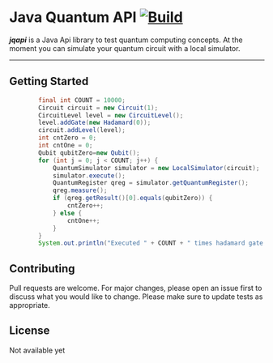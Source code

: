 # Java Quantum API [![Build](https://github.com/aitan75/jqapi/actions/workflows/build.yml/badge.svg)](https://github.com/aitan75/jqapi/actions/workflows/build.yml)

_**jqapi**_ is a Java Api library to test quantum computing concepts. At the moment you can simulate your quantum circuit with a local simulator.

***

## Getting Started

```java
        final int COUNT = 10000;
        Circuit circuit = new Circuit(1);
        CircuitLevel level = new CircuitLevel();
        level.addGate(new Hadamard(0));
        circuit.addLevel(level);
        int cntZero = 0;
        int cntOne = 0;
        Qubit qubitZero=new Qubit();
        for (int j = 0; j < COUNT; j++) {
            QuantumSimulator simulator = new LocalSimulator(circuit);
            simulator.execute();
            QuantumRegister qreg = simulator.getQuantumRegister();
            qreg.measure();
            if (qreg.getResult()[0].equals(qubitZero)) {
                cntZero++;
            } else {
                cntOne++;
            }
        }
        System.out.println("Executed " + COUNT + " times hadamard gate on single qubit: " + cntZero + " of them were 0 and " + cntOne + " were 1.");
```

## Contributing
Pull requests are welcome. For major changes, please open an issue first to discuss what you would like to change.
Please make sure to update tests as appropriate.

## License
Not available yet
